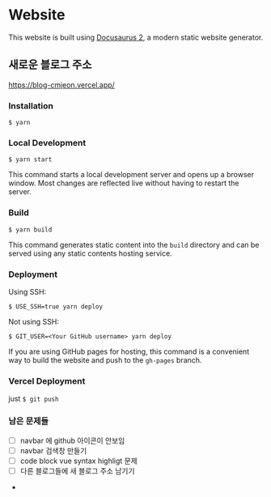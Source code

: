# Website

This website is built using [Docusaurus 2](https://docusaurus.io/), a modern static website generator.

## 새로운 블로그 주소

https://blog-cmjeon.vercel.app/

### Installation

```
$ yarn
```

### Local Development

```
$ yarn start
```

This command starts a local development server and opens up a browser window. Most changes are reflected live without having to restart the server.

### Build

```
$ yarn build
```

This command generates static content into the `build` directory and can be served using any static contents hosting service.

### Deployment

Using SSH:

```
$ USE_SSH=true yarn deploy
```

Not using SSH:

```
$ GIT_USER=<Your GitHub username> yarn deploy
```

If you are using GitHub pages for hosting, this command is a convenient way to build the website and push to the `gh-pages` branch.

### Vercel Deployment

just `$ git push`

### 남은 문제들

- [ ] navbar 에 github 아이콘이 안보임
- [ ] navbar 검색창 만들기
- [ ] code block vue syntax highligt 문제
- [ ] 다른 블로그들에 새 블로그 주소 남기기
- 